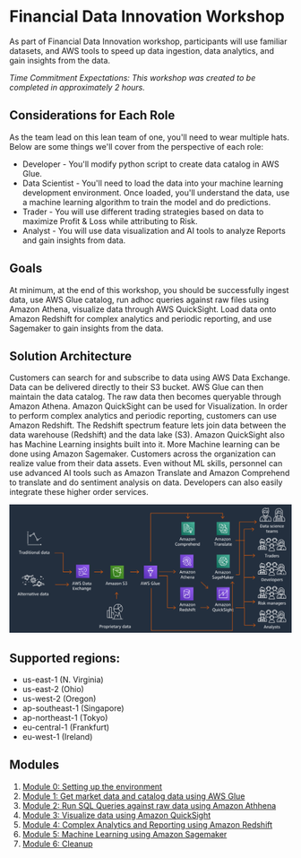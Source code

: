 # Financial Data Innovation Workshop

As part of Financial Data Innovation workshop, participants will use familiar datasets, and AWS tools to speed up data ingestion, data analytics, and gain insights from the data.

_Time Commitment Expectations: This workshop was created to be completed in approximately 2 hours._

## Considerations for Each Role
As the team lead on this lean team of one, you'll need to wear multiple hats.  Below are some things we'll cover from the perspective of each role:
* Developer - You'll modify python script to create data catalog in AWS Glue.
* Data Scientist - You'll need to load the data into your machine learning development environment.  Once loaded, you'll understand the data, use a machine learning algorithm to train the model and do predictions.
* Trader - You will use different trading strategies based on data to maximize Profit & Loss while attributing to Risk.
* Analyst - You will use data visualization and AI tools to analyze Reports and gain insights from data.

## Goals

At minimum, at the end of this workshop, you should be successfully ingest data, use AWS Glue catalog, run adhoc queries against raw files using Amazon Athena, visualize data through AWS QuickSight. Load data onto Amazon Redshift for complex analytics and periodic reporting, and use Sagemaker to gain insights from the data.

## Solution Architecture

Customers can search for and subscribe to data using AWS Data Exchange. Data can be delivered directly to their S3 bucket. AWS Glue can then maintain the data catalog. The raw data then becomes queryable through Amazon Athena. Amazon QuickSight can be used for Visualization. In order to perform complex analytics and periodic reporting, customers can use Amazon Redshift. The Redshift spectrum feature lets join data between the data warehouse (Redshift) and the data lake (S3). Amazon QuickSight also has Machine Learning insights built into it. More Machine learning can be done using Amazon Sagemaker. Customers across the organization can realize value from their data assets. Even without ML skills, personnel can use advanced AI tools such as Amazon Translate and Amazon Comprehend to translate and do sentiment analysis on data. Developers can also easily integrate these higher order services.

![Architecture diagram](assets/FDIArchitecture.png)

## Supported regions:
* us-east-1 (N. Virginia)
* us-east-2 (Ohio)
* us-west-2 (Oregon)
* ap-southeast-1 (Singapore)
* ap-northeast-1 (Tokyo)
* eu-central-1 (Frankfurt)
* eu-west-1 (Ireland)

## Modules

1. [Module 0: Setting up the environment](0_Setup)
1. [Module 1: Get market data and catalog data using AWS Glue](1_AWSGlueDataCatalog)
1. [Module 2: Run SQL Queries against raw data using Amazon Athhena](2_AmazonAthena)
1. [Module 3: Visualize data using Amazon QuickSight](3_AmazonQuickSight)
1. [Module 4: Complex Analytics and Reporting using Amazon Redshift](4_AmazonRedshift)
1. [Module 5: Machine Learning using Amazon Sagemaker](5_AmazonSagemaker)
1. [Module 6: Cleanup](6_AmazonRedshift)

